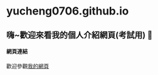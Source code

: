 # yucheng0706.github.io
## 嗨~歡迎來看我的個人介紹網頁(考試用) 👋
#### 網頁連結
歡迎參觀[我的網頁](https://yucheng0706.github.io/web-finalexam/index.html)
